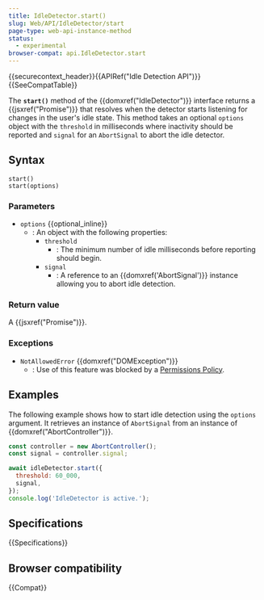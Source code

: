 ```yaml
---
title: IdleDetector.start()
slug: Web/API/IdleDetector/start
page-type: web-api-instance-method
status:
  - experimental
browser-compat: api.IdleDetector.start
---
```


{{securecontext_header}}{{APIRef("Idle Detection API")}}{{SeeCompatTable}}

The **`start()`** method of the {{domxref("IdleDetector")}} interface returns a
{{jsxref("Promise")}} that resolves when the detector starts listening for changes in the
user's idle state. This
method takes an optional `options` object with the `threshold` in milliseconds
where inactivity should be reported and `signal` for an `AbortSignal` to abort
the idle detector.

## Syntax

```js-nolint
start()
start(options)
```

### Parameters

- `options` {{optional_inline}}
  - : An object with the following properties:
    - `threshold`
      - : The minimum number of idle milliseconds before reporting should begin.
    - `signal`
      - : A reference to an {{domxref('AbortSignal')}} instance allowing you to abort idle detection.

### Return value

A {{jsxref("Promise")}}.

### Exceptions

- `NotAllowedError` {{domxref("DOMException")}}
  - : Use of this feature was blocked by a [Permissions Policy](/en-US/docs/Web/HTTP/Permissions_Policy).

## Examples

The following example shows how to start idle detection using the `options` argument. It retrieves an instance of `AbortSignal` from an instance of {{domxref("AbortController")}}.

```js
const controller = new AbortController();
const signal = controller.signal;

await idleDetector.start({
  threshold: 60_000,
  signal,
});
console.log('IdleDetector is active.');
```

## Specifications

{{Specifications}}

## Browser compatibility

{{Compat}}
